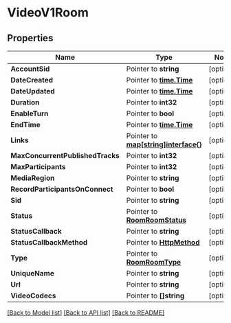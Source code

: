 # VideoV1Room

## Properties
Name | Type | Notes
------------ | ------------- | -------------
**AccountSid** | Pointer to **string** | [optional] 
**DateCreated** | Pointer to [**time.Time**](time.Time.md) | [optional] 
**DateUpdated** | Pointer to [**time.Time**](time.Time.md) | [optional] 
**Duration** | Pointer to **int32** | [optional] 
**EnableTurn** | Pointer to **bool** | [optional] 
**EndTime** | Pointer to [**time.Time**](time.Time.md) | [optional] 
**Links** | Pointer to [**map[string]interface{}**](.md) | [optional] 
**MaxConcurrentPublishedTracks** | Pointer to **int32** | [optional] 
**MaxParticipants** | Pointer to **int32** | [optional] 
**MediaRegion** | Pointer to **string** | [optional] 
**RecordParticipantsOnConnect** | Pointer to **bool** | [optional] 
**Sid** | Pointer to **string** | [optional] 
**Status** | Pointer to [**RoomRoomStatus**](room_room_status.md) | [optional] 
**StatusCallback** | Pointer to **string** | [optional] 
**StatusCallbackMethod** | Pointer to [**HttpMethod**](http_method.md) | [optional] 
**Type** | Pointer to [**RoomRoomType**](room_room_type.md) | [optional] 
**UniqueName** | Pointer to **string** | [optional] 
**Url** | Pointer to **string** | [optional] 
**VideoCodecs** | Pointer to **[]string** | [optional] 

[[Back to Model list]](../README.md#documentation-for-models) [[Back to API list]](../README.md#documentation-for-api-endpoints) [[Back to README]](../README.md)



